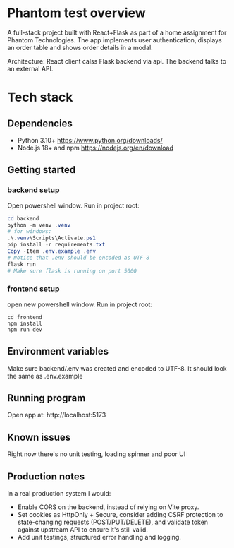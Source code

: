 # Phantom test overview

A full-stack project built with React+Flask as part of a home assignment for Phantom Technologies.
The app implements user authentication, displays an order table and shows order details in a modal.

Architecture: React client calss Flask backend via api. The backend talks to an external API.

# Tech stack

## Dependencies

- Python 3.10+
  https://www.python.org/downloads/
- Node.js 18+ and npm
  https://nodejs.org/en/download

## Getting started

### backend setup

Open powershell window. Run in project root:

```powershell
cd backend
python -m venv .venv
# for windows:
.\.venv\Scripts\Activate.ps1
pip install -r requirements.txt
Copy -Item .env.example .env
# Notice that .env should be encoded as UTF-8
flask run
# Make sure flask is running on port 5000
```

### frontend setup

open new powershell window.
Run in project root:

```
cd frontend
npm install
npm run dev
```

## Environment variables

Make sure backend/.env was created and encoded to UTF-8.
It should look the same as .env.example

## Running program

Open app at: http://localhost:5173

## Known issues

Right now there's no unit testing, loading spinner and poor UI

## Production notes

In a real production system I would:

- Enable CORS on the backend, instead of relying on Vite proxy.
- Set cookies as HttpOnly + Secure, consider adding CSRF protection to state-changing requests (POST/PUT/DELETE), and validate token against upstream API to ensure it's still valid.
- Add unit testings, structured error handling and logging.
